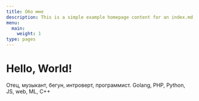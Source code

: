 ```yaml
---
title: Обо мне
description: This is a simple example homepage content for an index.md file.
menu:
  main:
    weight: 1
type: pages
---
```


# Hello, World!

Отец, музыкант, бегун, интроверт, программист. Golang, PHP, Python, JS, web, ML, C++


